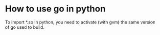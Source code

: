 # How to use go in python

To import *.so in python, you need to activate (with gvm) the same version of go used to build.

